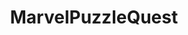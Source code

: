 ---
title: MarvelPuzzleQuest
crosslinks:
- IlluminatiMPQ
- AskReddit
- illuminatimpq
- xkcd
- MPQrecruitment
---